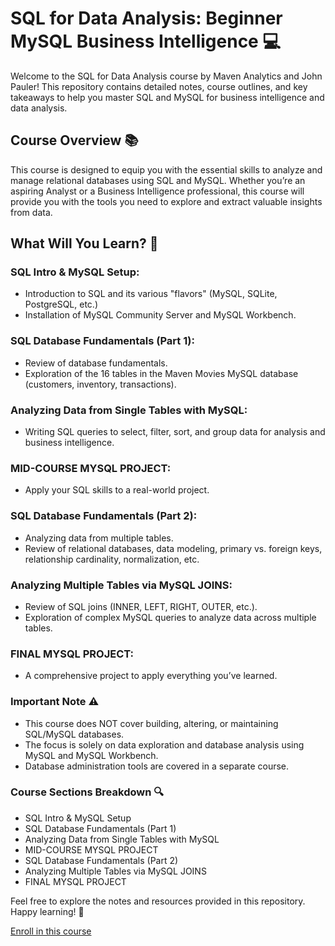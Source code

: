 # SQL for Data Analysis: Beginner MySQL Business Intelligence 💻
Welcome to the SQL for Data Analysis course by Maven Analytics and John Pauler! This repository contains detailed notes, course outlines, and key takeaways to help you master SQL and MySQL for business intelligence and data analysis.

## Course Overview 📚
This course is designed to equip you with the essential skills to analyze and manage relational databases using SQL and MySQL. Whether you’re an aspiring Analyst or a Business Intelligence professional, this course will provide you with the tools you need to explore and extract valuable insights from data.

## What Will You Learn? 📝

### SQL Intro & MySQL Setup:

  - Introduction to SQL and its various "flavors" (MySQL, SQLite, PostgreSQL, etc.)
  - Installation of MySQL Community Server and MySQL Workbench.

### SQL Database Fundamentals (Part 1):

  - Review of database fundamentals.
  - Exploration of the 16 tables in the Maven Movies MySQL database (customers, inventory, transactions).

### Analyzing Data from Single Tables with MySQL:

  - Writing SQL queries to select, filter, sort, and group data for analysis and business intelligence.

### MID-COURSE MYSQL PROJECT:

  - Apply your SQL skills to a real-world project.

### SQL Database Fundamentals (Part 2):

  - Analyzing data from multiple tables.
  - Review of relational databases, data modeling, primary vs. foreign keys, relationship cardinality, normalization, etc.

### Analyzing Multiple Tables via MySQL JOINS:

  - Review of SQL joins (INNER, LEFT, RIGHT, OUTER, etc.).
  - Exploration of complex MySQL queries to analyze data across multiple tables.

### FINAL MYSQL PROJECT:

  - A comprehensive project to apply everything you’ve learned.

### Important Note ⚠️
  - This course does NOT cover building, altering, or maintaining SQL/MySQL databases.
  - The focus is solely on data exploration and database analysis using MySQL and MySQL Workbench.
  - Database administration tools are covered in a separate course.

### Course Sections Breakdown 🔍
- SQL Intro & MySQL Setup
- SQL Database Fundamentals (Part 1)
- Analyzing Data from Single Tables with MySQL
- MID-COURSE MYSQL PROJECT
- SQL Database Fundamentals (Part 2)
- Analyzing Multiple Tables via MySQL JOINS
- FINAL MYSQL PROJECT

Feel free to explore the notes and resources provided in this repository. Happy learning! 🚀

[Enroll in this course](https://www.udemy.com/course/mysql-for-data-analysis/?couponCode=OF83024F)
